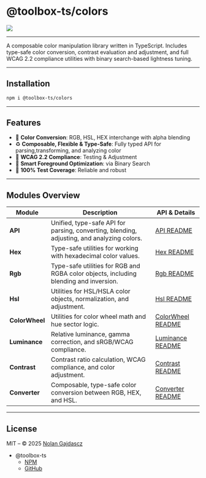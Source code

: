# @toolbox-ts/colors

![](https://img.shields.io/badge/coverage-100%25-brightgreen)

---

A composable color manipulation library written in TypeScript. Includes
type-safe color conversion, contrast evaluation and adjustment, and full WCAG
2.2 compliance utilities with binary search-based lightness tuning.

---

## Installation

```bash
npm i @toolbox-ts/colors
```

---

## Features

- 🎨 **Color Conversion**: RGB, HSL, HEX interchange with alpha blending
- ♻️ **Composable, Flexible & Type-Safe**: Fully typed API for
  parsing,transforming, and analyzing color
- 🚥 **WCAG 2.2 Compliance**: Testing & Adjustment
- 🧠 **Smart Foreground Optimization**: via Binary Search
- 🧪 **100% Test Coverage**: Reliable and robust

---

## Modules Overview

| Module         | Description                                                                                | API & Details                                                                                                                     |
| -------------- | ------------------------------------------------------------------------------------------ | --------------------------------------------------------------------------------------------------------------------------------- |
| **API**        | Unified, type-safe API for parsing, converting, blending, adjusting, and analyzing colors. | [API README](https://github.com/toolbox-ts/toolbox-ts/blob/main/packages/colors/src/api/README.md)                                |
| **Hex**        | Type-safe utilities for working with hexadecimal color values.                             | [Hex README](https://github.com/toolbox-ts/toolbox-ts/blob/main/packages/colors/src/api/modules/base/hex/README.md)               |
| **Rgb**        | Type-safe utilities for RGB and RGBA color objects, including blending and inversion.      | [Rgb README](https://github.com/toolbox-ts/toolbox-ts/blob/main/packages/colors/src/api/modules/base/rgb/README.md)               |
| **Hsl**        | Utilities for HSL/HSLA color objects, normalization, and adjustment.                       | [Hsl README](https://github.com/toolbox-ts/toolbox-ts/blob/main/packages/colors/src/api/modules/base/hsl/README.md)               |
| **ColorWheel** | Utilities for color wheel math and hue sector logic.                                       | [ColorWheel README](https://github.com/toolbox-ts/toolbox-ts/blob/main/packages/colors/src/api/modules/base/colorWheel/README.md) |
| **Luminance**  | Relative luminance, gamma correction, and sRGB/WCAG compliance.                            | [Luminance README](https://github.com/toolbox-ts/toolbox-ts/blob/main/packages/colors/src/api/modules/luminance/README.md)        |
| **Contrast**   | Contrast ratio calculation, WCAG compliance, and color adjustment.                         | [Contrast README](https://github.com/toolbox-ts/toolbox-ts/blob/main/packages/colors/src/api/modules/contrast/README.md)          |
| **Converter**  | Composable, type-safe color conversion between RGB, HEX, and HSL.                          | [Converter README](https://github.com/toolbox-ts/toolbox-ts/blob/main/packages/colors/src/api/modules/converter/README.md)        |

---

## License

MIT – © 2025 [Nolan Gajdascz](https://github.com/gajdascz)

- @toolbox-ts
  - [NPM](https://www.npmjs.com/org/toolbox-ts)
  - [GitHub](https://github.com/toolbox-ts/toolbox-ts)
